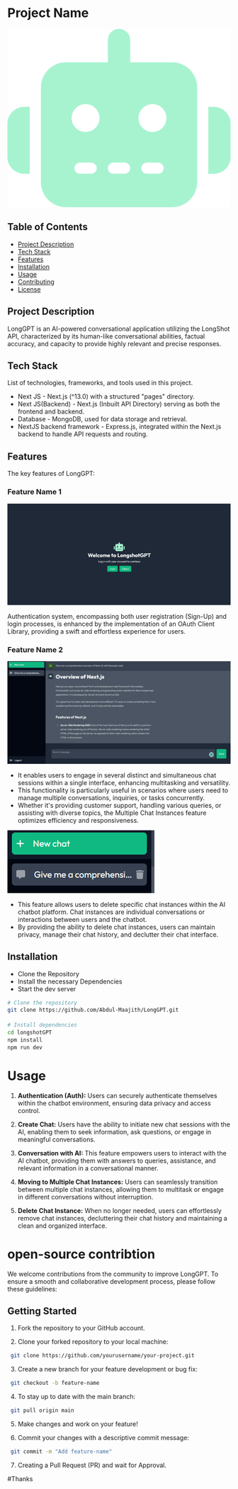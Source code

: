 # Project Name

![LongGPT](./public/favicon.svg)

## Table of Contents

- [Project Description](#project-description)
- [Tech Stack](#tech-stack)
- [Features](#features)
- [Installation](#installation)
- [Usage](#usage)
- [Contributing](#contributing)
- [License](#license)

## Project Description

LongGPT is an AI-powered conversational application utilizing the LongShot API, characterized by its human-like conversational abilities, factual accuracy, and capacity to provide highly relevant and precise responses.

## Tech Stack

List of technologies, frameworks, and tools used in this project.

- Next JS - Next.js (^13.0) with a structured "pages" directory.
- Next JS(Backend) - Next.js (Inbuilt API Directory) serving as both the frontend and backend.
- Database - MongoDB, used for data storage and retrieval.
- NextJS backend framework - Express.js, integrated within the Next.js backend to handle API requests and routing.

## Features

The key features of LongGPT:

### Feature Name 1

![Authentication System](./public/LongshotGPTAuthScreen.png)

Authentication system, encompassing both user registration (Sign-Up) and login processes, is enhanced by the implementation of an OAuth Client Library, providing a swift and effortless experience for users.

### Feature Name 2

![Multiple chat instances](./public/LongshotGPTChatScreen.png)

 - It enables users to engage in several distinct and simultaneous chat sessions within a single interface, enhancing multitasking and versatility. 
 - This functionality is particularly useful in scenarios where users need to manage multiple conversations, inquiries, or tasks concurrently. 
 - Whether it's providing customer support, handling various queries, or assisting with diverse topics, the Multiple Chat Instances feature optimizes efficiency and responsiveness.

 ![Delete chat instances](./public/LongshotGPTDeleteChat.png)

 - This feature allows users to delete specific chat instances within the AI chatbot platform. Chat instances are individual conversations or interactions between users and the chatbot. 
 - By providing the ability to delete chat instances, users can maintain privacy, manage their chat history, and declutter their chat interface.

## Installation

- Clone the Repository
- Install the necessary Dependencies
- Start the dev server

```bash
# Clone the repository
git clone https://github.com/Abdul-Maajith/LongGPT.git

# Install dependencies
cd longshotGPT
npm install
npm run dev
```

# Usage
1. **Authentication (Auth):** Users can securely authenticate themselves within the chatbot environment, ensuring data privacy and access control.

2. **Create Chat:** Users have the ability to initiate new chat sessions with the AI, enabling them to seek information, ask questions, or engage in meaningful conversations.

3. **Conversation with AI:** This feature empowers users to interact with the AI chatbot, providing them with answers to queries, assistance, and relevant information in a conversational manner.

4. **Moving to Multiple Chat Instances:** Users can seamlessly transition between multiple chat instances, allowing them to multitask or engage in different conversations without interruption.

5. **Delete Chat Instance:** When no longer needed, users can effortlessly remove chat instances, decluttering their chat history and maintaining a clean and organized interface.

# open-source contribtion
We welcome contributions from the community to improve LongGPT. To ensure a smooth and collaborative development process, please follow these guidelines:

## Getting Started

1. Fork the repository to your GitHub account.

2. Clone your forked repository to your local machine:

```bash
 git clone https://github.com/yourusername/your-project.git
```

3. Create a new branch for your feature development or bug fix:

```bash
 git checkout -b feature-name
```

4. To stay up to date with the main branch:

```bash
 git pull origin main
```

5. Make changes and work on your feature!

6. Commit your changes with a descriptive commit message:

```bash
 git commit -m "Add feature-name"
```

7. Creating a Pull Request (PR) and wait for Approval.

#Thanks
